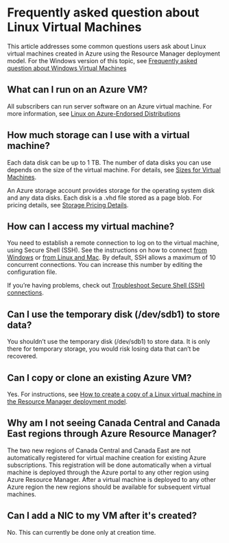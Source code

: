 <properties
	pageTitle="FAQ for Linux VMs | Microsoft Azure"
	description="Provides answers to some of the common questions about Linux virtual machines created with the Resource Manager model."
	services="virtual-machines-linux"
	documentationCenter=""
	authors="cynthn"
	manager="timlt"
	editor=""
	tags="azure-resource-management"/>

<tags
	ms.service="virtual-machines-linux"
	ms.workload="infrastructure-services"
	ms.tgt_pltfrm="vm-linux"
	ms.devlang="na"
	ms.topic="article"
	ms.date="05/16/2016"
	ms.author="cynthn"/>

# Frequently asked question about Linux Virtual Machines 


This article addresses some common questions users ask about Linux virtual machines created in Azure using the Resource Manager deployment model. For the Windows version of this topic, see [Frequently asked question about Windows Virtual Machines](virtual-machines-windows-faq.md)

## What can I run on an Azure VM?

All subscribers can run server software on an Azure virtual machine. For more information, see [Linux on Azure-Endorsed Distributions](virtual-machines-linux-endorsed-distros.md)


## How much storage can I use with a virtual machine?

Each data disk can be up to 1 TB. The number of data disks you can use depends on the size of the virtual machine. For details, see [Sizes for Virtual Machines](virtual-machines-linux-sizes.md).

An Azure storage account provides storage for the operating system disk and any data disks. Each disk is a .vhd file stored as a page blob. For pricing details, see [Storage Pricing Details](https://azure.microsoft.com/pricing/details/storage/).



## How can I access my virtual machine?

You need to establish a remote connection to log on to the virtual machine, using Secure Shell (SSH). See the instructions on how to connect [from Windows](virtual-machines-linux-ssh-from-windows.md) or 
[from Linux and Mac](virtual-machines-linux-ssh-from-linux.md). By default, SSH allows a maximum of 10 concurrent connections. You can increase this number by editing the configuration file.


If you’re having problems, check out [Troubleshoot Secure Shell (SSH) connections](virtual-machines-linux-troubleshoot-ssh-connection.md).

## Can I use the temporary disk (/dev/sdb1) to store data?

You shouldn’t use the temporary disk (/dev/sdb1) to store data. It is only there for temporary storage, you would risk losing data that can’t be recovered. 

## Can I copy or clone an existing Azure VM?

Yes. For instructions, see [How to create a copy of a Linux virtual machine in the Resource Manager deployment model](virtual-machines-linux-copy-vm.md).

## Why am I not seeing Canada Central and Canada East regions through Azure Resource Manager?

The two new regions of Canada Central and Canada East are not automatically registered for virtual machine creation for existing Azure subscriptions. This registration will be done automatically when a virtual machine is deployed through the Azure portal to any other region using Azure Resource Manager. After a virtual machine is deployed to any other Azure region the new regions should be available for subsequent virtual machines.

## Can I add a NIC to my VM after it's created?

No. This can currently be done only at creation time.


